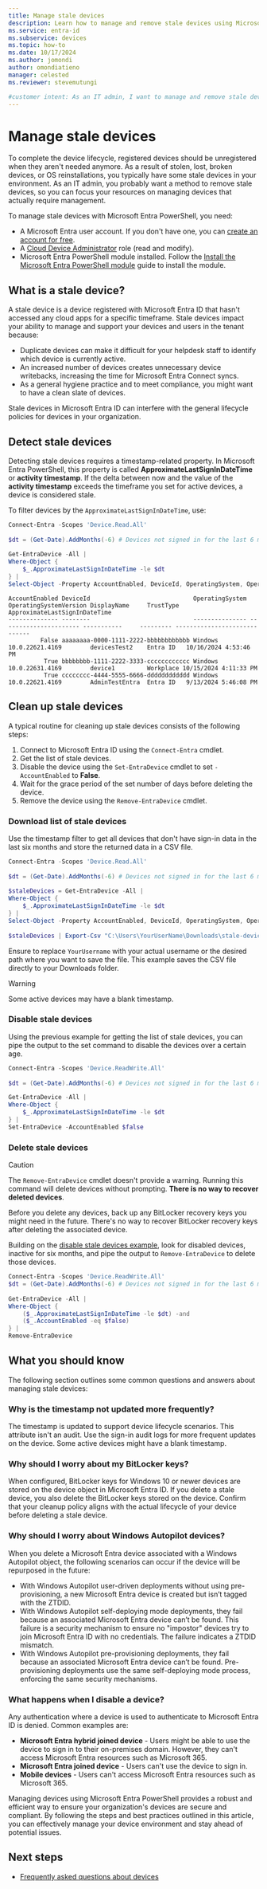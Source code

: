 ```yaml
---  
title: Manage stale devices 
description: Learn how to manage and remove stale devices using Microsoft Entra PowerShell. This guide covers detection, cleanup processes, and best practices for efficient device management and compliance.
ms.service: entra-id  
ms.subservice: devices  
ms.topic: how-to  
ms.date: 10/17/2024  
ms.author: jomondi  
author: omondiatieno  
manager: celested  
ms.reviewer: stevemutungi

#customer intent: As an IT admin, I want to manage and remove stale devices using Microsoft Entra PowerShell so that I can focus resources on active devices, maintain compliance, and ensure efficient device management. 
---
```


# Manage stale devices  

To complete the device lifecycle, registered devices should be unregistered when they aren't needed anymore. As a result of stolen, lost, broken devices, or OS reinstallations, you typically have some stale devices in your environment. As an IT admin, you probably want a method to remove stale devices, so you can focus your resources on managing devices that actually require management.  

To manage stale devices with Microsoft Entra PowerShell, you need:  

- A Microsoft Entra user account. If you don't have one, you can [create an account for free][free-entra-id].
- A [Cloud Device Administrator][cloud-device-admin] role (read and modify).
- Microsoft Entra PowerShell module installed. Follow the [Install the Microsoft Entra PowerShell module][installation] guide to install the module.

## What is a stale device?  

A stale device is a device registered with Microsoft Entra ID that hasn't accessed any cloud apps for a specific timeframe. Stale devices impact your ability to manage and support your devices and users in the tenant because:  

- Duplicate devices can make it difficult for your helpdesk staff to identify which device is currently active.  
- An increased number of devices creates unnecessary device writebacks, increasing the time for Microsoft Entra Connect syncs.  
- As a general hygiene practice and to meet compliance, you might want to have a clean slate of devices.  

Stale devices in Microsoft Entra ID can interfere with the general lifecycle policies for devices in your organization.  

## Detect stale devices  

Detecting stale devices requires a timestamp-related property. In Microsoft Entra PowerShell, this property is called **ApproximateLastSignInDateTime** or **activity timestamp**. If the delta between now and the value of the **activity timestamp** exceeds the timeframe you set for active devices, a device is considered stale.  

To filter devices by the `ApproximateLastSignInDateTime`, use:  

```powershell
Connect-Entra -Scopes 'Device.Read.All'  
  
$dt = (Get-Date).AddMonths(-6) # Devices not signed in for the last 6 months  
  
Get-EntraDevice -All |  
Where-Object {  
    $_.ApproximateLastSignInDateTime -le $dt  
} |  
Select-Object -Property AccountEnabled, DeviceId, OperatingSystem, OperatingSystemVersion, DisplayName, TrustType, ApproximateLastSignInDateTime | ft
```

```Output
AccountEnabled DeviceId                             OperatingSystem OperatingSystemVersion DisplayName     TrustType ApproximateLastSignInDateTime
-------------- --------                             --------------- ---------------------- -----------     --------- -----------------------------
         False aaaaaaaa-0000-1111-2222-bbbbbbbbbbbb Windows         10.0.22621.4169        devicesTest2    Entra ID   10/16/2024 4:53:46 PM
          True bbbbbbbb-1111-2222-3333-cccccccccccc Windows         10.0.22631.4169        device1         Workplace 10/15/2024 4:11:33 PM
          True cccccccc-4444-5555-6666-dddddddddddd Windows         10.0.22621.4169        AdminTestEntra  Entra ID   9/13/2024 5:46:08 PM
```

## Clean up stale devices  

A typical routine for cleaning up stale devices consists of the following steps:  

1. Connect to Microsoft Entra ID using the `Connect-Entra` cmdlet.  
2. Get the list of stale devices.  
3. Disable the device using the `Set-EntraDevice` cmdlet to set `-AccountEnabled` to **False**.  
4. Wait for the grace period of the set number of days before deleting the device.  
5. Remove the device using the `Remove-EntraDevice` cmdlet.  
  
### Download list of stale devices

Use the timestamp filter to get all devices that don't have sign-in data in the last six months and store the returned data in a CSV file.  

```powershell
Connect-Entra -Scopes 'Device.Read.All'  
  
$dt = (Get-Date).AddMonths(-6) # Devices not signed in for the last 6 months
  
$staleDevices = Get-EntraDevice -All |  
Where-Object {  
    $_.ApproximateLastSignInDateTime -le $dt  
} |  
Select-Object -Property AccountEnabled, DeviceId, OperatingSystem, OperatingSystemVersion, DisplayName, TrustType, ApproximateLastSignInDateTime  
  
$staleDevices | Export-Csv "C:\Users\YourUserName\Downloads\stale-devices1.csv" -NoTypeInformation  
```

Ensure to replace `YourUsername` with your actual username or the desired path where you want to save the file. This example saves the CSV file directly to your Downloads folder.

> [!WARNING]  
> Some active devices may have a blank timestamp.  

### Disable stale devices  

Using the previous example for getting the list of stale devices, you can pipe the output to the set command to disable the devices over a certain age.  

```powershell
Connect-Entra -Scopes 'Device.ReadWrite.All'  
  
$dt = (Get-Date).AddMonths(-6) # Devices not signed in for the last 6 months  

Get-EntraDevice -All | 
Where-Object {
    $_.ApproximateLastSignInDateTime -le $dt
} | 
Set-EntraDevice -AccountEnabled $false
```  

### Delete stale devices  

> [!CAUTION]  
> The `Remove-EntraDevice` cmdlet doesn't provide a warning. Running this command will delete devices without prompting. **There is no way to recover deleted devices**.  

Before you delete any devices, back up any BitLocker recovery keys you might need in the future. There's no way to recover BitLocker recovery keys after deleting the associated device.  

Building on the [disable stale devices example](#disable-stale-devices), look for disabled devices, inactive for six months, and pipe the output to `Remove-EntraDevice` to delete those devices.  

```powershell
Connect-Entra -Scopes 'Device.ReadWrite.All'   
$dt = (Get-Date).AddMonths(-6) # Devices not signed in for the last 6 months  
  
Get-EntraDevice -All |  
Where-Object {  
    ($_.ApproximateLastSignInDateTime -le $dt) -and  
    ($_.AccountEnabled -eq $false)  
} |  
Remove-EntraDevice
```

## What you should know

The following section outlines some common questions and answers about managing stale devices:

### Why is the timestamp not updated more frequently?  

The timestamp is updated to support device lifecycle scenarios. This attribute isn't an audit. Use the sign-in audit logs for more frequent updates on the device. Some active devices might have a blank timestamp.  

### Why should I worry about my BitLocker keys?  

When configured, BitLocker keys for Windows 10 or newer devices are stored on the device object in Microsoft Entra ID. If you delete a stale device, you also delete the BitLocker keys stored on the device. Confirm that your cleanup policy aligns with the actual lifecycle of your device before deleting a stale device.  

### Why should I worry about Windows Autopilot devices?  

When you delete a Microsoft Entra device associated with a Windows Autopilot object, the following scenarios can occur if the device will be repurposed in the future:  

- With Windows Autopilot user-driven deployments without using pre-provisioning, a new Microsoft Entra device is created but isn’t tagged with the ZTDID.  
- With Windows Autopilot self-deploying mode deployments, they fail because an associated Microsoft Entra device can’t be found. This failure is a security mechanism to ensure no "impostor" devices try to join Microsoft Entra ID with no credentials. The failure indicates a ZTDID mismatch.  
- With Windows Autopilot pre-provisioning deployments, they fail because an associated Microsoft Entra device can’t be found. Pre-provisioning deployments use the same self-deploying mode process, enforcing the same security mechanisms.  

### What happens when I disable a device?  

Any authentication where a device is used to authenticate to Microsoft Entra ID is denied. Common examples are:  

- **Microsoft Entra hybrid joined device** - Users might be able to use the device to sign in to their on-premises domain. However, they can't access Microsoft Entra resources such as Microsoft 365.  
- **Microsoft Entra joined device** - Users can't use the device to sign in.  
- **Mobile devices** - Users can't access Microsoft Entra resources such as Microsoft 365.  

Managing devices using Microsoft Entra PowerShell provides a robust and efficient way to ensure your organization's devices are secure and compliant. By following the steps and best practices outlined in this article, you can effectively manage your device environment and stay ahead of potential issues.  

## Next steps  

- [Frequently asked questions about devices][faq]

<!-- link references -->

[cloud-device-admin]: /entra/identity/role-based-access-control/permissions-reference#cloud-device-administrator  
[faq]: /entra/identity/devices/faq
[installation]: installation.md
[free-entra-id]: https://azure.microsoft.com/free/entra-id

